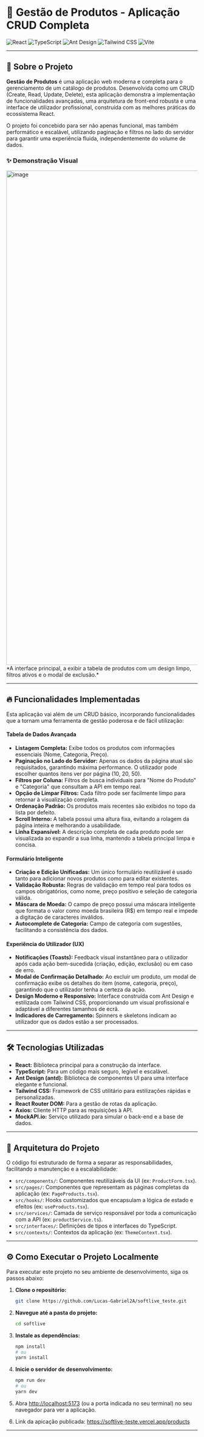 # 🚀 Gestão de Produtos - Aplicação CRUD Completa

![React](https://img.shields.io/badge/React-18.2.0-61DAFB?logo=react)
![TypeScript](https://img.shields.io/badge/TypeScript-5.0.2-3178C6?logo=typescript)
![Ant Design](https://img.shields.io/badge/Ant%20Design-5.12.5-1677FF?logo=antdesign)
![Tailwind CSS](https://img.shields.io/badge/Tailwind%20CSS-3.3.2-38B2AC?logo=tailwind-css)
![Vite](https://img.shields.io/badge/Vite-4.4.5-646CFF?logo=vite)

---

## 📖 Sobre o Projeto

**Gestão de Produtos** é uma aplicação web moderna e completa para o gerenciamento de um catálogo de produtos. Desenvolvida como um CRUD (Create, Read, Update, Delete), esta aplicação demonstra a implementação de funcionalidades avançadas, uma arquitetura de front-end robusta e uma interface de utilizador profissional, construída com as melhores práticas do ecossistema React.

O projeto foi concebido para ser não apenas funcional, mas também performático e escalável, utilizando paginação e filtros no lado do servidor para garantir uma experiência fluida, independentemente do volume de dados.

### ✨ Demonstração Visual

<img width="2918" height="1304" alt="image" src="https://github.com/user-attachments/assets/de035b39-614e-4451-97db-863541e45316" />
*A interface principal, a exibir a tabela de produtos com um design limpo, filtros ativos e o modal de exclusão.*

---

## 🔥 Funcionalidades Implementadas

Esta aplicação vai além de um CRUD básico, incorporando funcionalidades que a tornam uma ferramenta de gestão poderosa e de fácil utilização:

#### Tabela de Dados Avançada
-   **Listagem Completa:** Exibe todos os produtos com informações essenciais (Nome, Categoria, Preço).
-   **Paginação no Lado do Servidor:** Apenas os dados da página atual são requisitados, garantindo máxima performance. O utilizador pode escolher quantos itens ver por página (10, 20, 50).
-   **Filtros por Coluna:** Filtros de busca individuais para "Nome do Produto" e "Categoria" que consultam a API em tempo real.
-   **Opção de Limpar Filtros:** Cada filtro pode ser facilmente limpo para retornar à visualização completa.
-   **Ordenação Padrão:** Os produtos mais recentes são exibidos no topo da lista por defeito.
-   **Scroll Interno:** A tabela possui uma altura fixa, evitando a rolagem da página inteira e melhorando a usabilidade.
-   **Linha Expansível:** A descrição completa de cada produto pode ser visualizada ao expandir a sua linha, mantendo a tabela principal limpa e concisa.

#### Formulário Inteligente
-   **Criação e Edição Unificadas:** Um único formulário reutilizável é usado tanto para adicionar novos produtos como para editar existentes.
-   **Validação Robusta:** Regras de validação em tempo real para todos os campos obrigatórios, como nome, preço positivo e seleção de categoria válida.
-   **Máscara de Moeda:** O campo de preço possui uma máscara inteligente que formata o valor como moeda brasileira (R$) em tempo real e impede a digitação de caracteres inválidos.
-   **Autocomplete de Categoria:** Campo de categoria com sugestões, facilitando a consistência dos dados.

#### Experiência do Utilizador (UX)
-   **Notificações (Toasts):** Feedback visual instantâneo para o utilizador após cada ação bem-sucedida (criação, edição, exclusão) ou em caso de erro.
-   **Modal de Confirmação Detalhado:** Ao excluir um produto, um modal de confirmação exibe os detalhes do item (nome, categoria, preço), garantindo que o utilizador tenha a certeza da ação.
-   **Design Moderno e Responsivo:** Interface construída com Ant Design e estilizada com Tailwind CSS, proporcionando um visual profissional e adaptável a diferentes tamanhos de ecrã.
-   **Indicadores de Carregamento:** Spinners e skeletons indicam ao utilizador que os dados estão a ser processados.

---

## 🛠️ Tecnologias Utilizadas

-   **React:** Biblioteca principal para a construção da interface.
-   **TypeScript:** Para um código mais seguro, legível e escalável.
-   **Ant Design (antd):** Biblioteca de componentes UI para uma interface elegante e funcional.
-   **Tailwind CSS:** Framework de CSS utilitário para estilizações rápidas e personalizadas.
-   **React Router DOM:** Para a gestão de rotas da aplicação.
-   **Axios:** Cliente HTTP para as requisições à API.
-   **MockAPI.io:** Serviço utilizado para simular o back-end e a base de dados.

---

## 📂 Arquitetura do Projeto

O código foi estruturado de forma a separar as responsabilidades, facilitando a manutenção e a escalabilidade:

-   `src/components/`: Componentes reutilizáveis da UI (ex: `ProductForm.tsx`).
-   `src/pages/`: Componentes que representam as páginas completas da aplicação (ex: `PageProducts.tsx`).
-   `src/hooks/`: Hooks customizados que encapsulam a lógica de estado e efeitos (ex: `useProducts.tsx`).
-   `src/services/`: Camada de serviço responsável por toda a comunicação com a API (ex: `productService.ts`).
-   `src/interfaces/`: Definições de tipos e interfaces do TypeScript.
-   `src/contexts/`: Contextos da aplicação (ex: `ThemeContext.tsx`).

---

## ⚙️ Como Executar o Projeto Localmente

Para executar este projeto no seu ambiente de desenvolvimento, siga os passos abaixo:

1.  **Clone o repositório:**
    ```bash
    git clone https://github.com/Lucas-Gabriel2A/softlive_teste.git
    ```

2.  **Navegue até a pasta do projeto:**
    ```bash
    cd softlive
    ```

3.  **Instale as dependências:**
    ```bash
    npm install
    # ou
    yarn install
    ```

4.  **Inicie o servidor de desenvolvimento:**
    ```bash
    npm run dev
    # ou
    yarn dev
    ```

5.  Abra [http://localhost:5173](http://localhost:5173) (ou a porta indicada no seu terminal) no seu navegador para ver a aplicação.

6. Link da apicação publicada: https://softlive-teste.vercel.app/products

---

